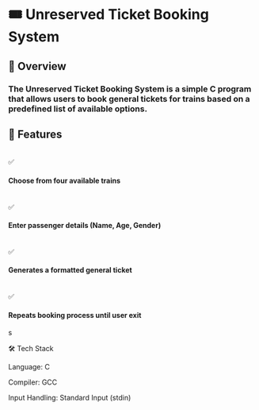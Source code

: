 <h1>🎟️ Unreserved Ticket Booking System</h1>

<h2>📌 Overview</h2>

<h3>The Unreserved Ticket Booking System is a simple C program that allows users to book general tickets for trains based on a predefined list of available options.</h3>

<h2>🎯 Features</h2>
<br>
✅ <h4>Choose from four available trains</h4><br>
✅ <h4>Enter passenger details (Name, Age, Gender)</h4><br>
✅ <h4>Generates a formatted general ticket</h4><br>
✅ <h4>Repeats booking process until user exit</h4>s<br>

🛠️ Tech Stack

Language: C

Compiler: GCC

Input Handling: Standard Input (stdin)
